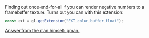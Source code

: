 Finding out once-and-for-all if you can render negative numbers to a framebuffer texture. Turns out you can with this extension:

```javascript
const ext = gl.getExtension("EXT_color_buffer_float");
```

[Answer from the man himself: gman.](https://stackoverflow.com/questions/45571488/webgl-2-readpixels-on-framebuffers-with-float-textures)
